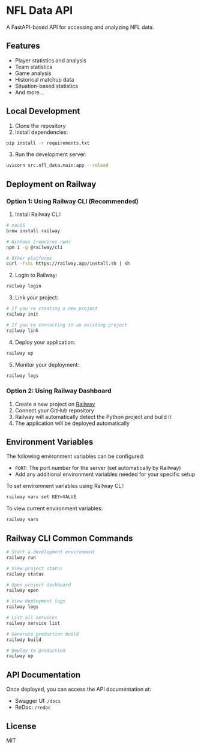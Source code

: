 # NFL Data API

A FastAPI-based API for accessing and analyzing NFL data.

## Features

- Player statistics and analysis
- Team statistics
- Game analysis
- Historical matchup data
- Situation-based statistics
- And more...

## Local Development

1. Clone the repository
2. Install dependencies:
```bash
pip install -r requirements.txt
```
3. Run the development server:
```bash
uvicorn src.nfl_data.main:app --reload
```

## Deployment on Railway

### Option 1: Using Railway CLI (Recommended)

1. Install Railway CLI:
```bash
# macOS
brew install railway

# Windows (requires npm)
npm i -g @railway/cli

# Other platforms
curl -fsSL https://railway.app/install.sh | sh
```

2. Login to Railway:
```bash
railway login
```

3. Link your project:
```bash
# If you're creating a new project
railway init

# If you're connecting to an existing project
railway link
```

4. Deploy your application:
```bash
railway up
```

5. Monitor your deployment:
```bash
railway logs
```

### Option 2: Using Railway Dashboard

1. Create a new project on [Railway](https://railway.app)
2. Connect your GitHub repository
3. Railway will automatically detect the Python project and build it
4. The application will be deployed automatically

## Environment Variables

The following environment variables can be configured:

- `PORT`: The port number for the server (set automatically by Railway)
- Add any additional environment variables needed for your specific setup

To set environment variables using Railway CLI:
```bash
railway vars set KEY=VALUE
```

To view current environment variables:
```bash
railway vars
```

## Railway CLI Common Commands

```bash
# Start a development environment
railway run

# View project status
railway status

# Open project dashboard
railway open

# View deployment logs
railway logs

# List all services
railway service list

# Generate production build
railway build

# Deploy to production
railway up
```

## API Documentation

Once deployed, you can access the API documentation at:

- Swagger UI: `/docs`
- ReDoc: `/redoc`

## License

MIT